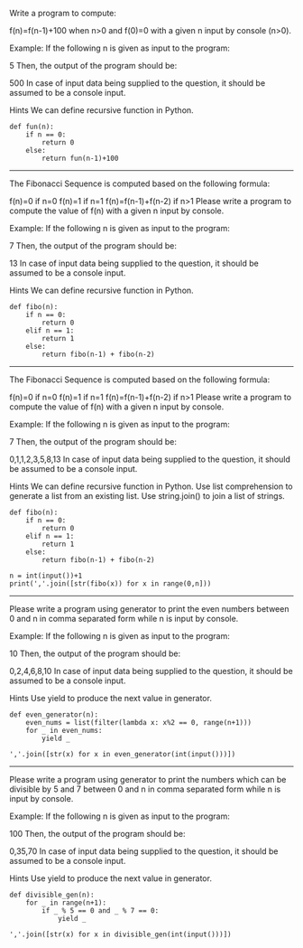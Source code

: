Write a program to compute:

f(n)=f(n-1)+100 when n>0
and f(0)=0
with a given n input by console (n>0).

Example: If the following n is given as input to the program:

5
Then, the output of the program should be:

500
In case of input data being supplied to the question, it should be assumed to be a console input.

Hints
We can define recursive function in Python.

```
def fun(n):
    if n == 0:
        return 0
    else:
        return fun(n-1)+100
```

---

The Fibonacci Sequence is computed based on the following formula:

f(n)=0 if n=0
f(n)=1 if n=1
f(n)=f(n-1)+f(n-2) if n>1
Please write a program to compute the value of f(n) with a given n input by console.

Example: If the following n is given as input to the program:

7
Then, the output of the program should be:

13
In case of input data being supplied to the question, it should be assumed to be a console input.

Hints
We can define recursive function in Python.

```
def fibo(n):
    if n == 0:
        return 0
    elif n == 1:
        return 1
    else:
        return fibo(n-1) + fibo(n-2)
```

---

The Fibonacci Sequence is computed based on the following formula:

f(n)=0 if n=0
f(n)=1 if n=1
f(n)=f(n-1)+f(n-2) if n>1
Please write a program to compute the value of f(n) with a given n input by console.

Example: If the following n is given as input to the program:

7
Then, the output of the program should be:

0,1,1,2,3,5,8,13
In case of input data being supplied to the question, it should be assumed to be a console input.

Hints
We can define recursive function in Python. Use list comprehension to generate a list from an existing list. Use string.join() to join a list of strings.

```
def fibo(n):
    if n == 0:
        return 0
    elif n == 1:
        return 1
    else:
        return fibo(n-1) + fibo(n-2)

n = int(input())+1
print(','.join([str(fibo(x)) for x in range(0,n]))

```
---

Please write a program using generator to print the even numbers between 0 and n in comma separated form while n is input by console.

Example: If the following n is given as input to the program:

10
Then, the output of the program should be:

0,2,4,6,8,10
In case of input data being supplied to the question, it should be assumed to be a console input.

Hints
Use yield to produce the next value in generator.

```
def even_generator(n):
    even_nums = list(filter(lambda x: x%2 == 0, range(n+1)))
    for _ in even_nums:
        yield _

','.join([str(x) for x in even_generator(int(input()))])
```

---

Please write a program using generator to print the numbers which can be divisible by 5 and 7 between 0 and n in comma separated form while n is input by console.

Example: If the following n is given as input to the program:

100
Then, the output of the program should be:

0,35,70
In case of input data being supplied to the question, it should be assumed to be a console input.

Hints
Use yield to produce the next value in generator.

```
def divisible_gen(n):
    for _ in range(n+1):
        if _ % 5 == 0 and _ % 7 == 0:
            yield _

','.join([str(x) for x in divisible_gen(int(input()))])
```
